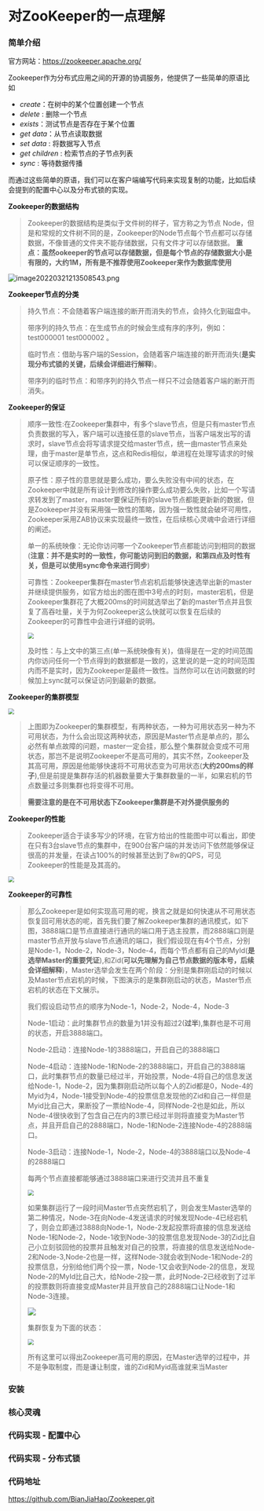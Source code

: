 # 对ZooKeeper的一点理解

### 简单介绍

官方网站：https://zookeeper.apache.org/

Zookeeper作为分布式应用之间的开源的协调服务，他提供了一些简单的原语比如

- *create*：在树中的某个位置创建一个节点
- *delete* : 删除一个节点
- *exists*：测试节点是否存在于某个位置
- *get data*：从节点读取数据
- *set data* : 将数据写入节点
- *get children* : 检索节点的子节点列表
- *sync* : 等待数据传播

而通过这些简单的原语，我们可以在客户端编写代码来实现复制的功能，比如后续会提到的配置中心以及分布式锁的实现。

**Zookeeper的数据结构**

> Zookeeper的数据结构是类似于文件树的样子，官方称之为节点 Node，但是和常规的文件树不同的是，Zookeeper的Node节点每个节点都可以存储数据，不像普通的文件夹不能存储数据，只有文件才可以存储数据。
> **重点：虽然ookeeper的节点可以存储数据，但是每个节点的存储数据大小是有限的，大约1M，所有是不推荐使用Zookeeper来作为数据库使用**

![image20220321213508543.png](/upload/2022/03/image-20220321213508543-56812679012a40e599bfab971e304251.png)

**Zookeeper节点的分类**

> 持久节点：不会随着客户端连接的断开而消失的节点，会持久化到磁盘中。
>
> 带序列的持久节点：在生成节点的时候会生成有序的序列，例如：test000001 test000002 。
>
> 临时节点：借助与客户端的Session，会随着客户端连接的断开而消失(**是实现分布式锁的关键，后续会详细进行解释**)。
>
> 带序列的临时节点：和带序列的持久节点一样只不过会随着客户端的断开而消失。

**Zookeeper的保证**

> 顺序一致性:在Zookeeper集群中，有多个slave节点，但是只有master节点负责数据的写入，客户端可以连接任意的slave节点，当客户端发出写的请求时，slave节点会将写请求提交给master节点，统一由master节点来处理，由于master是单节点，这点和Redis相似，单进程在处理写请求的时候可以保证顺序的一致性。
>
> 原子性：原子性的意思就是要么成功，要么失败没有中间的状态，在Zookeeper中就是所有设计到修改的操作要么成功要么失败，比如一个写请求转发到了master，master要保证所有的slave节点都能更新新的数据，但是Zookeeper并没有采用强一致性的策略，因为强一致性就会破坏可用性，Zookeeper采用ZAB协议来实现最终一致性，在后续核心灵魂中会进行详细的阐述。
>
> 单一的系统映像：无论你访问哪一个Zookeeper节点都能访问到相同的数据(**注意：并不是实时的一致性，你可能访问到旧的数据，和第四点及时性有关，但是可以使用sync命令来进行同步**)
>
> 可靠性：Zookeeper集群在master节点宕机后能够快速选举出新的master并继续提供服务，如官方给出的图在图中3号点的时刻，master宕机，但是Zookeeper集群花了大概200ms的时间就选举出了新的master节点并且恢复了高吞吐量，关于为何Zookeeper这么快就可以恢复在后续的Zookeeper的可靠性中会进行详细的说明。
>
> <img src="C:\Users\admin\Desktop\Blog\Blog\分布式\ZooKeeper\images\Snipaste_2022-03-22_16-13-46.png" style="zoom:75%;" />
>
> 
>
> 及时性：与上文中的第三点(单一系统映像有关)，值得是在一定的时间范围内你访问任何一个节点得到的数据都是一致的，这里说的是一定的时间范围内而不是实时，因为Zookeeper是最终一致性。当然你可以在访问数据的时候加上sync就可以保证访问到最新的数据。

**Zookeeper的集群模型**

<img src="C:\Users\admin\Desktop\Blog\Blog\分布式\ZooKeeper\images\Snipaste_2022-03-22_16-28-33.png" style="zoom:75%;" />

> 上图即为Zookeeper的集群模型，有两种状态，一种为可用状态另一种为不可用状态，为什么会出现这两种状态，原因是Master节点是单点的，那么必然有单点故障的问题，master一定会挂，那么整个集群就会变成不可用状态，那岂不是说明Zookeeper不是高可用的，其实不然，Zookeeper及其高可用，原因是他能够快速将不可用状态变为可用状态(**大约200ms的样子**),但是前提是集群存活的机器数量要大于集群数量的一半，如果宕机的节点数量过多则集群也将变得不可用。
>
> **需要注意的是在不可用状态下Zookeeper集群是不对外提供服务的**

**Zookeeper的性能**

> Zookeeper适合于读多写少的环境，在官方给出的性能图中可以看出，即使在只有3台slave节点的集群中，在900台客户端的并发访问下依然能够保证很高的并发量，在读占100%的时候甚至达到了8w的QPS，可见Zookeeper的性能是及其高的。

<img src="C:\Users\admin\Desktop\Blog\Blog\分布式\ZooKeeper\images\Snipaste_2022-03-22_16-37-12.png" style="zoom:75%;" />

**Zookeeper的可靠性**

> 那么Zookeeper是如何实现高可用的呢，换言之就是如何快速从不可用状态恢复回可用状态的呢，首先我们要了解Zookeeper集群的通讯模式，如下图，3888端口是节点直接进行通讯的端口用于选主投票，而2888端口则是master节点开放与slave节点通讯的端口，我们假设现在有4个节点，分别是Node-1，Node-2，Node-3，Node-4，而每个节点都有自己的MyId(**是选举Master的重要凭证**),和Zid(**可以先理解为自己节点数据的版本号，后续会详细解释**)，Master选举会发生在两个阶段：分别是集群刚启动的时候以及Master节点宕机的时候，下图演示的是集群刚启动的状态，Master节点宕机的状态在下文展示。
>
> 我们假设启动节点的顺序为Node-1，Node-2，Node-4，Node-3
>
> Node-1启动：此时集群节点的数量为1并没有超过2(**过半**),集群也是不可用的状态，开启3888端口。
>
> Node-2启动：连接Node-1的3888端口，开启自己的3888端口
>
> Node-4启动：连接Node-1和Node-2的3888端口，开启自己的3888端口，此时集群节点的数量已经过半，开始投票，Node-4将自己的信息发送给Node-1，Node-2，因为集群刚启动所以每个人的Zid都是0，Node-4的Myid为4，Node-1接受到Node-4的投票信息发现他的Zid和自己一样但是Myid比自己大，果断投了一票给Node-4，同样Node-2也是如此，所以Node-4很快收到了包含自己在内的3票已经过半则将直接变为Master节点，并且开启自己的2888端口，Node-1和Node-2连接Node-4的2888端口。
>
> Node-3启动：连接Node-1，Node-2，Node-4的3888端口以及Node-4的2888端口
>
> 每两个节点直接都能够通过3888端口来进行交流并且不重复
>
> <img src="C:\Users\admin\Desktop\Blog\Blog\分布式\ZooKeeper\images\Snipaste_2022-03-22_17-42-13.png" style="zoom:75%;" />
>
> 如果集群运行了一段时间Master节点突然宕机了，则会发生Master选举的第二种情况，Node-3在向Node-4发送请求的时候发现Node-4已经宕机了，则会立即通过3888向Node-1，Node-2发起投票将直接的信息发送给Node-1和Node-2，Node-1收到Node-3的投票信息发现Node-3的Zid比自己小立刻驳回他的投票并且触发对自己的投票，将直接的信息发送给Node-2和Node-3,Node-2也是一样，这样Node-3就会收到Node-1和Node-2的投票信息，分别给他们两个投一票，Node-1又会收到Node-2的信息，发现Node-2的MyId比自己大，给Node-2投一票，此时Node-2已经收到了过半的投票数则将直接变成Master并且开放自己的2888端口让Node-1和Node-3连接。
>
> ![](C:\Users\admin\Desktop\Blog\Blog\分布式\ZooKeeper\images\Snipaste_2022-03-22_17-43-50.png)
>
> 集群恢复为下面的状态：
>
> <img src="C:\Users\admin\Desktop\Blog\Blog\分布式\ZooKeeper\images\Snipaste_2022-03-22_17-49-59.png" style="zoom:75%;" />
>
> 所有这里可以得出Zookeeper高可用的原因，在Master选举的过程中，并不是争取制度，而是谦让制度，谁的Zid和Myid高谁就来当Master





### 安装 

### 核心灵魂

### 代码实现 - 配置中心

### 代码实现 - 分布式锁

### 代码地址 

https://github.com/BianJiaHao/Zookeeper.git
